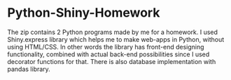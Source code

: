 # Python-Shiny-Homework

The zip contains 2 Python programs made by me for a homework.
I used Shiny.express library which helps me to make web-apps in Python, without using HTML/CSS.
In other words the library has front-end designing functionality, combined with actual back-end possibilities since I used decorator functions for that.
There is also database implementation with pandas library.
